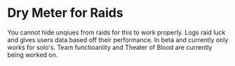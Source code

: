 # Dry Meter for Raids
You cannot hide unqiues from raids for this to work properly. Logs raid luck and gives users data based off their performance.
In beta and currently only works for solo's. Team functioanlity and Theater of Blood are currently being worked on.